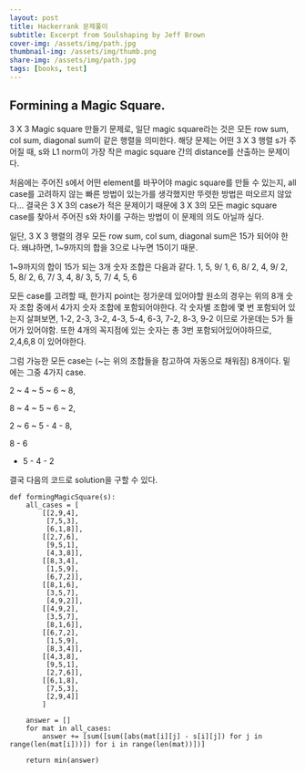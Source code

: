 ```yaml
---
layout: post
title: Hackerrank 문제풀이
subtitle: Excerpt from Soulshaping by Jeff Brown
cover-img: /assets/img/path.jpg
thumbnail-img: /assets/img/thumb.png
share-img: /assets/img/path.jpg
tags: [books, test]
---
```

## Formining a Magic Square.

3 X 3 Magic square 만들기 문제로, 일단 magic square라는 것은 모든 row sum, col sum, diagonal sum이 같은 행렬을 의미한다. 해당 문제는 어떤 3 X 3 행렬 s가 주어질 때, s와 L1 norm이 가장 작은 magic square 간의 distance를 산출하는 문제이다.

처음에는 주어진 s에서 어떤 element를 바꾸어야 magic square를 만들 수 있는지, all case를 고려하지 않는 빠른 방법이 있는가를 생각했지만 뚜렷한 방법은 떠오르지 않았다...
결국은 3 X 3의 case가 적은 문제이기 때문에 3 X 3의 모든 magic square case를 찾아서 주어진 s와 차이를 구하는 방법이 이 문제의 의도 아닐까 싶다.

일단, 3 X 3 행렬의 경우 모든 row sum, col sum, diagonal sum은 15가 되어야 한다. 왜냐하면, 1~9까지의 합을 3으로 나누면 15이기 때문.

1~9까지의 합이 15가 되는 3개 숫자 조합은 다음과 같다.
1, 5, 9/
1, 6, 8/
2, 4, 9/
2, 5, 8/
2, 6, 7/
3, 4, 8/
3, 5, 7/
4, 5, 6

모든 case를 고려할 때, 한가지 point는 정가운데 있어야할 원소의 경우는 위의 8개 숫자 조합 중에서 4가지 숫자 조합에 포함되어야한다.
각 숫자별 조합에 몇 번 포함되어 있는지 살펴보면,
1-2, 2-3, 3-2, 4-3, 5-4, 6-3, 7-2, 8-3, 9-2
이므로 가운데는 5가 들어가 있어야함. 또한 4개의 꼭지점에 있는 숫자는 총 3번 포함되어있어야하므로, 2,4,6,8 이 있어야한다.

그럼 가능한 모든 case는 (~는 위의 조합들을 참고하여 자동으로 채워짐) 8개이다. 밑에는 그중 4가지 case.

2 ~ 4
~ 5 ~
6 ~ 8,

8 ~ 4
~ 5 ~
6 ~ 2,

2 ~ 6
~ 5 -
4 - 8,

8 - 6
- 5 -
4 - 2


결국 다음의 코드로 solution을 구할 수 있다.

    def formingMagicSquare(s):
        all_cases = [
            [[2,9,4],
             [7,5,3],
             [6,1,8]],
            [[2,7,6],
             [9,5,1],
             [4,3,8]],
            [[8,3,4],
             [1,5,9],
             [6,7,2]],
            [[8,1,6],
             [3,5,7],
             [4,9,2]],
            [[4,9,2],
             [3,5,7],
             [8,1,6]],
            [[6,7,2],
             [1,5,9],
             [8,3,4]],
            [[4,3,8],
             [9,5,1],
             [2,7,6]],
            [[6,1,8],
             [7,5,3],
             [2,9,4]]
            ]
    
        answer = []
        for mat in all_cases:
            answer += [sum([sum([abs(mat[i][j] - s[i][j]) for j in range(len(mat[i]))]) for i in range(len(mat))])]

        return min(answer)
        
